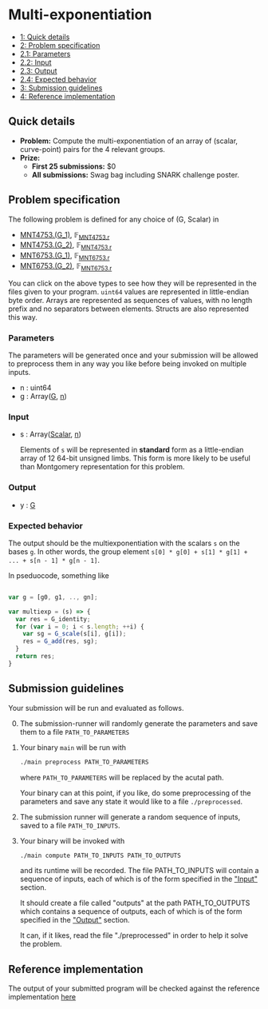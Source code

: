 # Multi-exponentiation

<div class="table-of-contents">
<ul>
<li>
<a href="#quick-details">1: Quick details</a>
</li>
<li>
<a href="#problem-specification">2: Problem specification</a>
</li>
<li>
<a href="#parameters">2.1: Parameters</a>
</li>
<li>
<a href="#input">2.2: Input</a>
</li>
<li>
<a href="#output">2.3: Output</a>
</li>
<li>
<a href="#expected-behavior">2.4: Expected behavior</a>
</li>
<li>
<a href="#submission-guidelines">3: Submission guidelines</a>
</li>
<li>
<a href="#reference-implementation">4: Reference implementation</a>
</li>
</ul>
</div>

## Quick details

- **Problem:** Compute the multi-exponentiation of an array of (scalar, curve-point) pairs for the 4 relevant groups.
- **Prize:**
    - **First 25 submissions:** $0
    - **All submissions:** Swag bag including SNARK challenge poster.

## Problem specification

The following problem is defined for any choice of (<a name="Rw==">G</a>, <a name="U2NhbGFy">Scalar</a>)
in

- <a href="/snark-challenge/MNT4753.html#XChHXzFcKQ==">MNT4753.\(G_1\)</a>, <span>&#x1D53D;<sub><a href="/snark-challenge/MNT4753.html#cg==">MNT4753.r</a></sub></span>
- <a href="/snark-challenge/MNT4753.html#XChHXzJcKQ==">MNT4753.\(G_2\)</a>, <span>&#x1D53D;<sub><a href="/snark-challenge/MNT4753.html#cg==">MNT4753.r</a></sub></span>
- <a href="/snark-challenge/MNT6753.html#XChHXzFcKQ==">MNT6753.\(G_1\)</a>, <span>&#x1D53D;<sub><a href="/snark-challenge/MNT6753.html#cg==">MNT6753.r</a></sub></span>
- <a href="/snark-challenge/MNT6753.html#XChHXzJcKQ==">MNT6753.\(G_2\)</a>, <span>&#x1D53D;<sub><a href="/snark-challenge/MNT6753.html#cg==">MNT6753.r</a></sub></span>

You can click on the above types to see how they will be
represented in the files given to your program. `uint64`
values are represented in little-endian byte order. Arrays
are represented as sequences of values, with no length
prefix and no separators between elements. Structs are also
represented this way.

### Parameters

The parameters will be generated once and your submission will be allowed to preprocess them in any way you like before being invoked on multiple inputs.

- n : <span>uint64</span>
- g : <span>Array(<a href="#Rw==">G</a>, <a href="#bg==">n</a>)</span>

### Input

- s : <span>Array(<a href="#U2NhbGFy">Scalar</a>, <a href="#bg==">n</a>)</span>
    <p>Elements of <code>s</code> will be represented in <strong>standard</strong> form as a little-endian array of 12 64-bit unsigned limbs. This form is more likely to be useful than Montgomery representation for this problem.</p>

### Output

- y : <a href="#Rw==">G</a>

### Expected behavior

The output should be the multiexponentiation with the scalars `s`
on the bases `g`. In other words, the group element
`s[0] * g[0] + s[1] * g[1] + ... + s[n - 1] * g[n - 1]`.


In pseduocode, something like
```javascript

var g = [g0, g1, .., gn];

var multiexp = (s) => {
  var res = G_identity;
  for (var i = 0; i < s.length; ++i) {
    var sg = G_scale(s[i], g[i]);
    res = G_add(res, sg);
  }
  return res;
}
```



## Submission guidelines

Your submission will be run and evaluated as follows.


0. The submission-runner will randomly generate the parameters and save them to a file `PATH_TO_PARAMETERS`
0. Your binary `main` will be run with 

    ```bash
    ./main preprocess PATH_TO_PARAMETERS
    ```
    where `PATH_TO_PARAMETERS` will be replaced by the acutal path.

    Your binary can at this point, if you like, do some preprocessing of the parameters and
    save any state it would like to a file `./preprocessed`.
0. The submission runner will generate a random sequence of inputs, saved to a file
   `PATH_TO_INPUTS`.

3. Your binary will be invoked with

    ```bash
    ./main compute PATH_TO_INPUTS PATH_TO_OUTPUTS
    ```

    and its runtime will be recorded. The file PATH_TO_INPUTS will contain
    a sequence of inputs, each of which is of the form specified in the
    ["Input"](#input) section. 

    It should create a file called "outputs" at the path PATH_TO_OUTPUTS
    which contains a sequence of outputs, each of which is of the form
    specified in the ["Output"](#output) section.

    It can, if it likes, read
    the file "./preprocessed" in order to help it solve the problem.

## Reference implementation

The output of your submitted program will be checked against 
the reference implementation [here]()